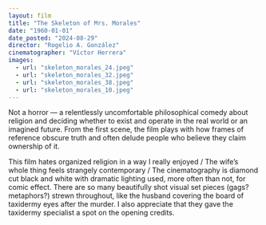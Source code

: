 ```yaml
---
layout: film
title: "The Skeleton of Mrs. Morales"
date: "1960-01-01"
date_posted: "2024-08-29"
director: "Rogelio A. González"
cinematographer: "Víctor Herrera"
images:
  - url: "skeleton_morales_24.jpeg"
  - url: "skeleton_morales_32.jpeg"
  - url: "skeleton_morales_38.jpeg"
  - url: "skeleton_morales_10.jpeg"
---
```


Not a horror — a relentlessly uncomfortable philosophical comedy about religion and deciding whether to exist and operate in the real world or an imagined future. From the first scene, the film plays with how frames of reference obscure truth and often delude people who believe they claim ownership of it. 

This film hates organized religion in a way I really enjoyed / The wife’s whole thing feels strangely contemporary / The cinematography is diamond cut black and white with dramatic lighting used, more often than not, for comic effect. There are so many beautifully shot visual set pieces (gags? metaphors?) strewn throughout, like the husband covering the board of taxidermy eyes after the murder. I also appreciate that they gave the taxidermy specialist a spot on the opening credits.